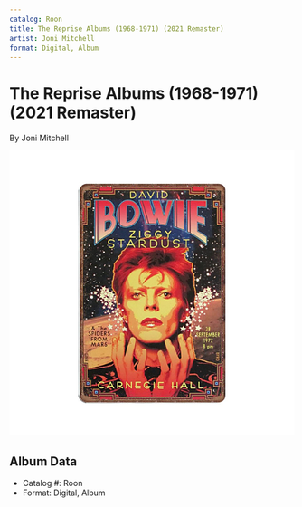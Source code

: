 ```yaml
---
catalog: Roon
title: The Reprise Albums (1968-1971) (2021 Remaster)
artist: Joni Mitchell
format: Digital, Album
---
```


# The Reprise Albums (1968-1971) (2021 Remaster)

By Joni Mitchell

![](../../assets/albumcovers/Joni_Mitchell-The_Reprise_Albums_1968-1971_2021_Remaster.png)

## Album Data

- Catalog #: Roon
- Format: Digital, Album

